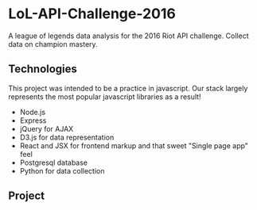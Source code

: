 # LoL-API-Challenge-2016
A league of legends data analysis for the 2016 Riot API challenge. Collect data on champion mastery.

## Technologies
This project was intended to be a practice in javascript. Our stack largely represents the most popular javascript libraries as a result!
* Node.js
* Express
* jQuery for AJAX
* D3.js for data representation
* React and JSX for frontend markup and that sweet "Single page app" feel
* Postgresql database
* Python for data collection

## Project

